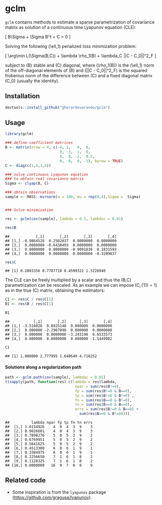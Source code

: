 
# gclm

`gclm` contains methods to estimate a sparse parametrization of
covariance matrix as solution of a continuous time Lyapunov equation
(CLE):

\[ B\Sigma + \Sigma B^t + C = 0 \]

Solving the following \(\ell_1\) penalized loss minimization
problem:

\[ \arg\min L(\Sigma(B,C)) + \lambda \rho_1(B) + \lambda_C ||C - C_0||^2_F   \]

subject to \(B\) stable and \(C\) diagonal, where \(\rho_1(B)\) is the
\(\ell_1\) norm of the off-diagonal elements of \(B\) and
\(||C - C_0||^2_F\) is the squared frobenius norm of the difference
between \(C\) and a fixed diagonal matrix \(C_0\) (usually the
identity).

## Installation

``` r
devtools::install_github("gherardovarando/gclm")
```

## Usage

``` r
library(gclm)

### define coefficient matrices
B <- matrix(nrow = 4, c(-4, 2,   0,  0, 
                         0, -3,  1,  0,
                         0,  0, -2,  0.5,
                         0,  0,  0, -1), byrow = TRUE)
C <- diag(c(1,4,1,4))

### solve continuous Lyapunov equation 
### to obtain real covariance matrix
Sigma <- clyap(B, C) 

### obtain observations 
sample <- MASS::mvrnorm(n = 100, mu = rep(0,4),Sigma =  Sigma)


### Solve minimization

res <- gclm(cov(sample), lambda = 0.3, lambdac = 0.01)

res$B
```

    ##            [,1]       [,2]       [,3]       [,4]
    ## [1,] -0.9864528  0.2502037  0.0000000  0.0000000
    ## [2,]  0.0000000 -0.6438493  0.0000000  0.0000000
    ## [3,]  0.0000000  0.0000000 -0.9091838  0.1831593
    ## [4,]  0.0000000  0.0000000  0.0000000 -0.3209837

``` r
res$C
```

    ## [1] 0.2803356 0.7787710 0.4599322 1.3226940

The CLE can be freely multiplied by a scalar and thus the \(B,C\)
parametrization can be rescaled. As an example we can impose
\(C_{11} = 1\) as in the true \(C\) matrix, obtaining the estimators:

``` r
C1 <- res$C / res$C[1]
B1 <- res$B / res$C[1]

B1 
```

    ##           [,1]       [,2]      [,3]       [,4]
    ## [1,] -3.518828  0.8925148  0.000000  0.0000000
    ## [2,]  0.000000 -2.2967090  0.000000  0.0000000
    ## [3,]  0.000000  0.0000000 -3.243198  0.6533573
    ## [4,]  0.000000  0.0000000  0.000000 -1.1449982

``` r
C1
```

    ## [1] 1.000000 2.777995 1.640649 4.718252

#### Solutions along a regularization path

``` r
path <- gclm.path(cov(sample), lambdac = 0.01)
t(sapply(path, function(res) c(lambda = res$lambda, 
                                npar = sum(res$B!=0),
                                fp = sum(res$B!=0 & B==0),
                                tp = sum(res$B!=0 & B!=0) ,
                                fn = sum(res$B==0 & B!=0),
                                tn = sum(res$B==0 & B==0),
                                errs = sum(res$B!=0 & B==0) + 
                                  sum(res$B==0 & B!=0))))
```

    ##          lambda npar fp tp fn tn errs
    ##  [1,] 1.0154926    4  0  4  3  9    3
    ##  [2,] 0.9026601    4  0  4  3  9    3
    ##  [3,] 0.7898276    5  0  5  2  9    2
    ##  [4,] 0.6769951    5  0  5  2  9    2
    ##  [5,] 0.5641625    5  0  5  2  9    2
    ##  [6,] 0.4513300    6  0  6  1  9    1
    ##  [7,] 0.3384975    6  0  6  1  9    1
    ##  [8,] 0.2256650    7  1  6  1  8    2
    ##  [9,] 0.1128325    7  1  6  1  8    2
    ## [10,] 0.0000000   16  9  7  0  0    9

## Related code

  - Some inspiration is from the `lyapunov` package
    (<https://github.com/gragusa/lyapunov>).
